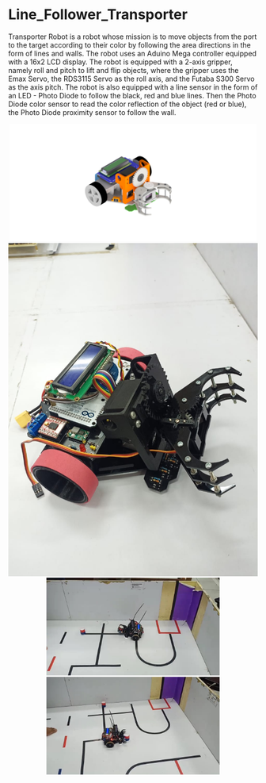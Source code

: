 # Line_Follower_Transporter
Transporter Robot is a robot whose mission is to move objects from the port to the target according to their color by following the area directions in the form of lines and walls.
The robot uses an Aduino Mega controller equipped with a 16x2 LCD display. The robot is equipped with a 2-axis gripper, namely roll and pitch to lift and flip objects, where the gripper uses the Emax Servo, the RDS3115 Servo as the roll axis, and the Futaba S300 Servo as the axis pitch. The robot is also equipped with a line sensor in the form of an LED - Photo Diode to follow the black, red and blue lines. Then the Photo Diode color sensor to read the color reflection of the object (red or blue), the Photo Diode proximity sensor to follow the wall.

<p align="center">
  <img src="Mechanism2_default.png" width="500" title="hover text">
  <img src="SAVE_20200104_220831.jpg" hight="200" alt="accessibility text">
  <img src="LINE_MOVIE_1578150406364[(000185)2020-09-07-08-49-11].jpg" width="350" alt="accessibility text">
  <img src="LINE_MOVIE_1578150406364[(000311)2020-09-07-08-49-50].jpg" width="350" alt="accessibility text">
</p>
